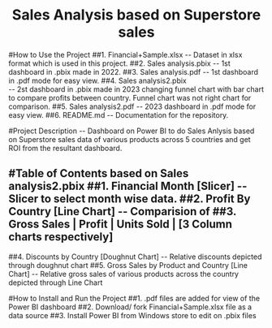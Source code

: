 <h1 align="center">Sales Analysis based on Superstore sales</h1>


#How to Use the Project
##1. Financial+Sample.xlsx
-- Dataset in xlsx format which is used in this project.
##2. Sales analysis.pbix
-- 1st dashboard in .pbix made in 2022.
##3. Sales analysis.pdf
-- 1st dashboard in .pdf mode for easy view.
##4. Sales analysis2.pbix   
-- 2st dashboard in .pbix made in 2023 changing funnel chart with bar chart to compare profits between country. Funnel chart was not right chart for comparison.
##5. Sales analysis2.pdf
-- 2023 dashboard in .pdf mode for easy view.
##6. README.md
-- Documentation for the repository.


#Project Description
-- Dashboard on Power BI to do Sales Anlysis based on Superstore sales data of various products across 5 countries and get ROI from the resultant dashboard.


#Table of Contents based on Sales analysis2.pbix
##1. Financial Month [Slicer]
-- Slicer to select month wise data.
##2. Profit By Country [Line Chart]
--  Comparision of 
##3. Gross Sales | Profit | Units Sold | [3 Column charts respectively]
--  
##4. Discounts by Country [Doughnut Chart]
-- Relative discounts depicted through doughnut chart
##5. Gross Sales by Product and Country [Line Chart]
-- Relative gross sales of various products across the country depicted through Line Chart


#How to Install and Run the Project
##1. .pdf files are added for view of the Power BI dashboard
##2. Download/ fork Financial+Sample.xlsx file as a data source
##3. Install Power BI from Windows store to edit on .pbix files
